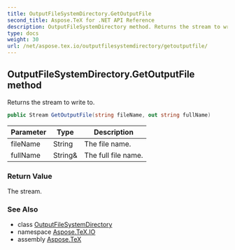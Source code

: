 ```yaml
---
title: OutputFileSystemDirectory.GetOutputFile
second_title: Aspose.TeX for .NET API Reference
description: OutputFileSystemDirectory method. Returns the stream to write to
type: docs
weight: 30
url: /net/aspose.tex.io/outputfilesystemdirectory/getoutputfile/
---
```

## OutputFileSystemDirectory.GetOutputFile method

Returns the stream to write to.

```csharp
public Stream GetOutputFile(string fileName, out string fullName)
```

| Parameter | Type | Description |
| --- | --- | --- |
| fileName | String | The file name. |
| fullName | String& | The full file name. |

### Return Value

The stream.

### See Also

* class [OutputFileSystemDirectory](../)
* namespace [Aspose.TeX.IO](../../outputfilesystemdirectory/)
* assembly [Aspose.TeX](../../../)


